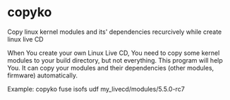 # copyko
Copy linux kernel modules and its' dependencies recurcively while create linux live CD

When You create your own Linux Live CD, You need to copy some kernel modules to your build directory, but not everything.
This program will help You. It can copy your modules and their dependencies (other modules, firmware) automatically.

Example:
copyko fuse isofs udf my_livecd/modules/5.5.0-rc7
